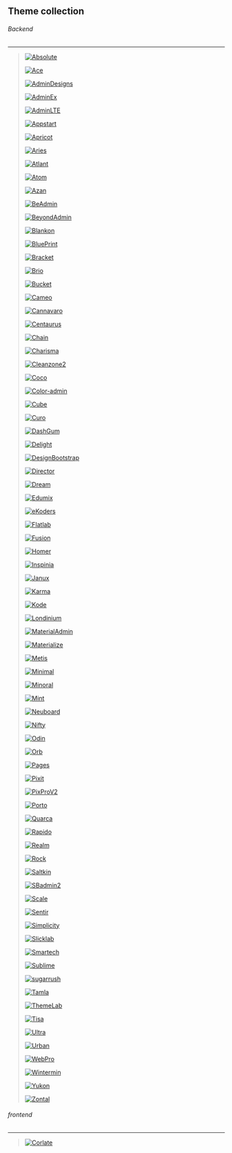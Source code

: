 ## Theme collection

###### Backend
---

>[![Absolute](backend/Absolute/screenshot.png)](backend/Absolute)
>
>[![Ace](backend/Ace/screenshot.png)](backend/Ace)
>
>[![AdminDesigns](backend/AdminDesigns/screenshot.png)](backend/AdminDesigns)
>
>[![AdminEx](backend/AdminEx/screenshot.png)](backend/AdminEx)
>
>[![AdminLTE](backend/AdminLTE/screenshot.png)](backend/AdminLTE)
>
>[![Appstart](backend/Appstart/screenshot.png)](backend/Appstart)
>
>[![Apricot](backend/Apricot/screenshot.png)](backend/Apricot)
>
>[![Aries](backend/Aries/screenshot.png)](backend/Aries)
>
>[![Atlant](backend/Atlant/screenshot.png)](backend/Atlant)
>
>[![Atom](backend/Atom/screenshot.png)](backend/Atom)
>
>[![Azan](backend/Azan/screenshot.png)](backend/Azan)
>
>[![BeAdmin](backend/BeAdmin/screenshot.png)](backend/BeAdmin)
>
>[![BeyondAdmin](backend/BeyondAdmin/screenshot.png)](backend/BeyondAdmin)
>
>[![Blankon](backend/Blankon/screenshot.png)](backend/Blankon)
>
>[![BluePrint](backend/BluePrint/screenshot.png)](backend/BluePrint)
>
>[![Bracket](backend/Bracket/screenshot.png)](backend/Bracket)
>
>[![Brio](backend/Brio/screenshot.png)](backend/Brio)
>
>[![Bucket](backend/Bucket/screenshot.png)](backend/Bucket)
>
>[![Cameo](backend/Cameo/screenshot.png)](backend/Cameo)
>
>[![Cannavaro](backend/Cannavaro/screenshot.png)](backend/Cannavaro)
>
>[![Centaurus](backend/Centaurus/screenshot.png)](backend/Centaurus)
>
>[![Chain](backend/Chain/screenshot.png)](backend/Chain)
>
>[![Charisma](backend/Charisma/screenshot.png)](backend/Charisma)
>
>[![Cleanzone2](backend/Cleanzone2/screenshot.png)](backend/Cleanzone2)
>
>[![Coco](backend/Coco/screenshot.png)](backend/Coco)
>
>[![Color-admin](backend/Color-admin/screenshot.png)](backend/Color-admin)
>
>[![Cube](backend/Cube/screenshot.png)](backend/Cube)
>
>[![Curo](backend/Curo/screenshot.png)](backend/Curo)
>
>[![DashGum](backend/DashGum/screenshot.png)](backend/DashGum)
>
>[![Delight](backend/Delight/screenshot.png)](backend/Delight)
>
>[![DesignBootstrap](backend/DesignBootstrap/screenshot.png)](backend/DesignBootstrap)
>
>[![Director](backend/Director/screenshot.png)](backend/Director)
>
>[![Dream](backend/Dream/screenshot.png)](backend/Dream)
>
>[![Edumix](backend/Edumix/screenshot.png)](backend/Edumix)
>
>[![eKoders](backend/eKoders/screenshot.png)](backend/eKoders)
>
>[![Flatlab](backend/Flatlab/screenshot.png)](backend/Flatlab)
>
>[![Fusion](backend/Fusion/screenshot.png)](backend/Fusion)
>
>[![Homer](backend/Homer/screenshot.png)](backend/Homer)
>
>[![Inspinia](backend/Inspinia/screenshot.png)](backend/Inspinia)
>
>[![Janux](backend/Janux/screenshot.png)](backend/Janux)
>
>[![Karma](backend/Karma/screenshot.png)](backend/Karma)
>
>[![Kode](backend/Kode/screenshot.png)](backend/Kode)
>
>[![Londinium](backend/Londinium/screenshot.png)](backend/Londinium)
>
>[![MaterialAdmin](backend/MaterialAdmin/screenshot.png)](backend/MaterialAdmin)
>
>[![Materialize](backend/Materialize/screenshot.png)](backend/Materialize)
>
>[![Metis](backend/Metis/screenshot.png)](backend/Metis)
>
>[![Minimal](backend/Minimal/screenshot.png)](backend/Minimal)
>
>[![Minoral](backend/Minoral/screenshot.png)](backend/Minoral)
>
>[![Mint](backend/Mint/screenshot.png)](backend/Mint)
>
>[![Neuboard](backend/Neuboard/screenshot.png)](backend/Neuboard)
>
>[![Nifty](backend/Nifty/screenshot.png)](backend/Nifty)
>
>[![Odin](backend/Odin/screenshot.png)](backend/Odin)
>
>[![Orb](backend/Orb/screenshot.png)](backend/Orb)
>
>[![Pages](backend/Pages/screenshot.png)](backend/Pages)
>
>[![Pixit](backend/Pixit/screenshot.png)](backend/Pixit)
>
>[![PixProV2](backend/PixProV2/screenshot.png)](backend/PixProV2)
>
>[![Porto](backend/Porto/screenshot.png)](backend/Porto)
>
>[![Quarca](backend/Quarca/screenshot.png)](backend/Quarca)
>
>[![Rapido](backend/Rapido/screenshot.png)](backend/Rapido)
>
>[![Realm](backend/Realm/screenshot.png)](backend/Realm)
>
>[![Rock](backend/Rock/screenshot.png)](backend/Rock)
>
>[![Saltkin](backend/Saltkin/screenshot.png)](backend/Saltkin)
>
>[![SBadmin2](backend/SBadmin2/screenshot.png)](backend/SBadmin2)
>
>[![Scale](backend/Scale/screenshot.png)](backend/Scale)
>
>[![Sentir](backend/Sentir/screenshot.png)](backend/Sentir)
>
>[![Simplicity](backend/Simplicity/screenshot.png)](backend/Simplicity)
>
>[![Slicklab](backend/Slicklab/screenshot.png)](backend/Slicklab)
>
>[![Smartech](backend/Smartech/screenshot.png)](backend/Smartech)
>
>[![Sublime](backend/Sublime/screenshot.png)](backend/Sublime)
>
>[![sugarrush](backend/sugarrush/screenshot.png)](backend/sugarrush)
>
>[![Tamla](backend/Tamla/screenshot.png)](backend/Tamla)
>
>[![ThemeLab](backend/ThemeLab/screenshot.png)](backend/ThemeLab)
>
>[![Tisa](backend/Tisa/screenshot.png)](backend/Tisa)
>
>[![Ultra](backend/Ultra/screenshot.png)](backend/Ultra)
>
>[![Urban](backend/Urban/screenshot.png)](backend/Urban)
>
>[![WebPro](backend/WebPro/screenshot.png)](backend/WebPro)
>
>[![Wintermin](backend/Wintermin/screenshot.png)](backend/Wintermin)
>
>[![Yukon](backend/Yukon/screenshot.png)](backend/Yukon)
>
>[![Zontal](backend/Zontal/screenshot.png)](backend/Zontal)
>


###### frontend
---

> [![Corlate](frontend/Corlate/screenshot.png)](frontend/Corlate)
>